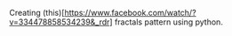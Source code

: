 Creating (this)[https://www.facebook.com/watch/?v=334478858534239&_rdr] fractals pattern using python.
